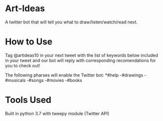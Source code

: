 # Art-Ideas
A twitter bot that will tell you what to draw/listen/watch/read next.

# How to Use
Tag @artideas10 in your next tweet with the list of keywords below included in your tweet and our bot will reply with corresponding recomendations for you to check out!

The following pharses will enable the Twitter bot:
  *#help
 -#drawings
 -#musicals
 -#songs
 -#movies
 -#books


# Tools Used
Built in python 3.7 with tweepy module (Twitter API) 

 
